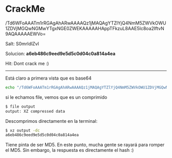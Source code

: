 # CrackMe

/Td6WFoAAATm1rRGAgAhARwAAAAQz1jMAQAgYTZlYjQ4NmM5ZWVkOWU1ZDVjMGQwNGMwYTgxNGE0ZWEKAAAAAHAppTFkzuL8AAE5Ic8oa2IftvN9AQAAAAAEWVo=

Salt: S0mrIdlZvI

Solucion: **a6eb486c9eed9e5d5c0d04c0a814a4ea**

Hit: Dont crack me :)

-------------------------------------------------------


Está claro a primera vista que es base64

```bash
echo "/Td6WFoAAATm1rRGAgAhARwAAAAQz1jMAQAgYTZlYjQ4NmM5ZWVkOWU1ZDVjMGQwNGMwYTgxNGE0ZWEKAAAAAHAppTFkzuL8AAE5Ic8oa2IftvN9AQAAAAAEWVo=" | base64 -d > output
```

si le echamos file, vemos que es un comprimido

```bash
$ file output 
output: XZ compressed data
```

Descomprimos directamente en la terminal:

```bash
$ xz output -dc
a6eb486c9eed9e5d5c0d04c0a814a4ea
```

Tiene pinta de ser MD5. En este punto, mucha gente se rayará para romper el MD5. Sin embargo, la respuesta es directamente el hash :)
